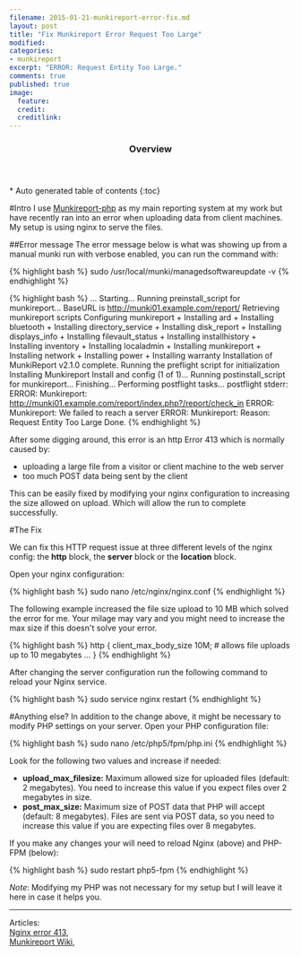 ```yaml
---
filename: 2015-01-21-munkireport-error-fix.md
layout: post
title: "Fix Munkireport Error Request Too Large"
modified: 
categories: 
- munkireport
excerpt: "ERROR: Request Entity Too Large."
comments: true
published: true
image:
  feature:
  credit: 
  creditlink:
---
```


<section id="table-of-contents" class="toc">
  <header>
    <h3>Overview</h3>
  </header>
<div id="drawer" markdown="1">
*  Auto generated table of contents
{:toc}
</div>
</section><!-- /#table-of-contents -->


#Intro
I use [Munkireport-php](https://github.com/munkireport/munkireport-php) as my main reporting system at my work but have recently ran into an error when uploading data from client machines. My setup is using nginx to serve the files. 

##Error message
The error message below is what was showing up from a manual munki run with verbose enabled, you can run the command with:

{% highlight bash %}
sudo /usr/local/munki/managedsoftwareupdate -v
{% endhighlight %}

{% highlight bash %}
...
Starting...
    Running preinstall_script for munkireport...
    BaseURL is http://munki01.example.com/report/
    Retrieving munkireport scripts
    Configuring munkireport
    + Installing ard
    + Installing bluetooth
    + Installing directory_service
    + Installing disk_report
    + Installing displays_info
    + Installing filevault_status
    + Installing installhistory
    + Installing inventory
    + Installing localadmin
    + Installing munkireport
    + Installing network
    + Installing power
    + Installing warranty
    Installation of MunkiReport v2.1.0 complete.
    Running the preflight script for initialization
Installing Munkireport Install and config (1 of 1)...
    Running postinstall_script for munkireport...
Finishing...
    Performing postflight tasks...
    postflight stderr: ERROR: Munkireport: http://munki01.example.com/report/index.php?/report/check_in
ERROR: Munkireport: We failed to reach a server
ERROR: Munkireport: Reason: Request Entity Too Large
Done.
{% endhighlight %}

After some digging around, this error is an http Error 413 which is normally caused by:

* uploading a large file from a visitor or client machine to the web server
* too much POST data being sent by the client 

This can be easily fixed by modifying your nginx configuration to increasing the size allowed on upload. Which will allow the run to complete successfully. 

#The Fix

We can fix this HTTP request issue at three different levels of the nginx config: the **http** block, the **server** block or the **location** block. 

Open your nginx configuration:

{% highlight bash %}
sudo nano /etc/nginx/nginx.conf
{% endhighlight %}

The following example increased the file size upload to 10 MB which solved the error for me. Your milage may vary and you might need to increase the max size if this doesn't solve your error.

{% highlight bash %}
http {
	client_max_body_size 10M; # allows file uploads up to 10 megabytes
	...
}
{% endhighlight %} 

After changing the server configuration run the following command to reload your Nginx service.

{% highlight bash %}
sudo service nginx restart
{% endhighlight %} 

#Anything else?
In addition to the change above, it might be necessary to modify PHP settings on your server. Open your PHP configuration file:

{% highlight bash %}
sudo nano /etc/php5/fpm/php.ini 
{% endhighlight %} 

Look for the following two values and increase if needed:

* **upload_max_filesize:** Maximum allowed size for uploaded files (default: 2 megabytes). You need to increase this value if you expect files over 2 megabytes in size.
* **post_max_size:** Maximum size of POST data that PHP will accept (default: 8 megabytes). Files are sent via POST data, so you need to increase this value if you are expecting files over 8 megabytes.

If you make any changes your will need to reload Nginx (above) and PHP-FPM (below):

{% highlight bash %}
sudo restart php5-fpm
{% endhighlight %} 

_Note_: Modifying my PHP was not necessary for my setup but I will leave it here in case it helps you.


---

Articles:  
[Nginx error 413](http://cnedelcu.blogspot.com/2013/09/nginx-error-413-request-entity-too-large.html),  
[Munkireport Wiki](https://github.com/munkireport/munkireport-php/),  


